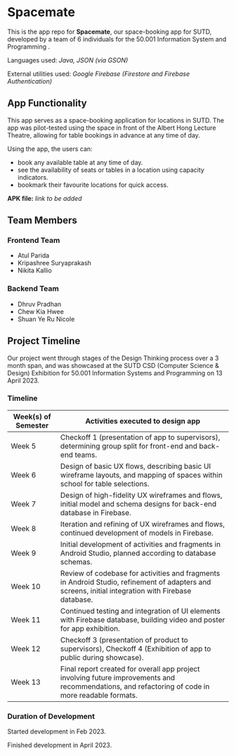 # Spacemate

This is the app repo for __Spacemate__, our space-booking app for SUTD, developed by a team of 6 individuals for the 50.001 Information System and Programming .

Languages used: *Java, JSON (via GSON)*

External utilities used: *Google Firebase (Firestore and Firebase Authentication)*

## App Functionality ##

This app serves as a space-booking application for locations in SUTD. The app was pilot-tested using the space in front of the Albert Hong Lecture Theatre, allowing for table bookings in advance at any time of day. 

Using the app, the users can:
- book any available table at any time of day.
- see the availability of seats or tables in a location using capacity indicators.
- bookmark their favourite locations for quick access.

__APK file:__ *link to be added*

## Team Members ##

### Frontend Team ###
- Atul Parida
- Kripashree Suryaprakash
- Nikita Kallio

### Backend Team ###
- Dhruv Pradhan
- Chew Kia Hwee
- Shuan Ye Ru Nicole

## Project Timeline ##

Our project went through stages of the Design Thinking process over a 3 month span, and was showcased at the SUTD CSD (Computer Science & Design) Exhibition for 50.001 Information Systems and Programming on 13 April 2023. 


### Timeline ###
| Week(s) of Semester 	| Activities executed to design app 	|
|---	|---	|
| Week 5 	| Checkoff 1 (presentation of app to supervisors), determining group split for front-end and back-end teams. 	|
| Week 6 	| Design of basic UX flows, describing basic UI wireframe layouts, and mapping of spaces within school for table selections. 	|
| Week 7 	| Design of high-fidelity UX wireframes and flows, initial model and schema designs for back-end database in Firebase. 	|
| Week 8 	| Iteration and refining of UX wireframes and flows, continued development of models in Firebase. 	|
| Week 9 	| Initial development of activities and fragments in Android Studio, planned according to database schemas. 	|
| Week 10 	| Review of codebase for activities and fragments in Android Studio, refinement of adapters and screens, initial integration with Firebase database. 	|
| Week 11 	| Continued testing and integration of UI elements with Firebase database, building video and poster for app exhibition. 	|
| Week 12 	| Checkoff 3 (presentation of product to supervisors), Checkoff 4 (Exhibition of app to public during showcase). 	|
| Week 13 	| Final report created for overall app project involving future improvements and recommendations, and refactoring of code in more readable formats. 	|

### Duration of Development ###
Started development in Feb 2023.

Finished development in April 2023.


